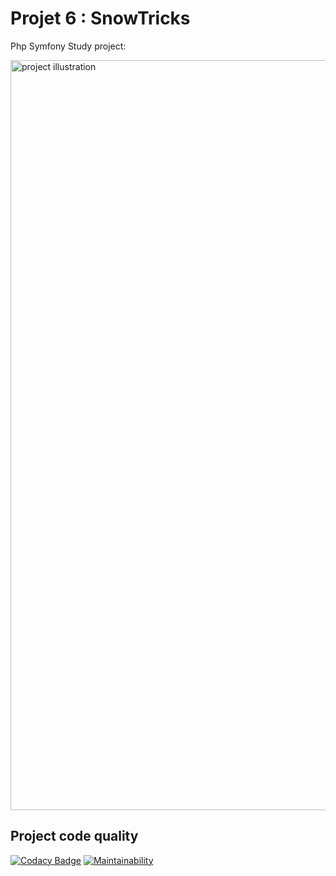 # Projet 6 : SnowTricks
Php Symfony Study project: 

<img src="https://cdn.pgaimard.fr/projet06/img/github.jpeg" width="1200" alt="project illustration"/>

## Project code quality
[![Codacy Badge](https://app.codacy.com/project/badge/Grade/894553c1cb854929a196dcff964e8ec8)](https://www.codacy.com/gh/pierregaimard/projet06/dashboard?utm_source=github.com&amp;utm_medium=referral&amp;utm_content=pierregaimard/projet06&amp;utm_campaign=Badge_Grade)
[![Maintainability](https://api.codeclimate.com/v1/badges/ecb62290be157bae9623/maintainability)](https://codeclimate.com/github/pierregaimard/projet06/maintainability)